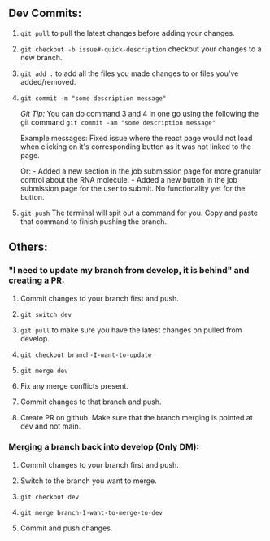 ## Dev Commits:

1. `git pull` to pull the latest changes before adding your changes.

2. `git checkout -b issue#-quick-description` checkout your changes to a new branch. 

3. `git add .` to add all the files you made changes to or files you've added/removed. 

4. `git commit -m "some description message"`

    *Git Tip:* You can do command 3 and 4 in one go using the following the git command `git commit -am "some description message"`

    Example messages:
        Fixed issue where the react page would not load when clicking on it's corresponding button as it was not linked to the page. 
        
    Or:
        - Added a new section in the job submission page for more granular control about the RNA molecule.
        - Added a new button in the job submission page for the user to submit. No functionality yet for the button.

5. `git push` The terminal will spit out a command for you. Copy and paste that command to finish pushing the branch.


## Others:

### "I need to update my branch from develop, it is behind" and creating a PR:

1. Commit changes to your branch first and push.

2. `git switch dev`

3. `git pull` to make sure you have the latest changes on pulled from develop.

4. `git checkout branch-I-want-to-update`

5. `git merge dev`

6. Fix any merge conflicts present.

7. Commit changes to that branch and push.

8. Create PR on github. Make sure that the branch merging is pointed at dev and not main.

### Merging a branch back into develop (Only DM):

1. Commit changes to your branch first and push.

2. Switch to the branch you want to merge.

3. `git checkout dev`

4. `git merge branch-I-want-to-merge-to-dev`

5. Commit and push changes.
